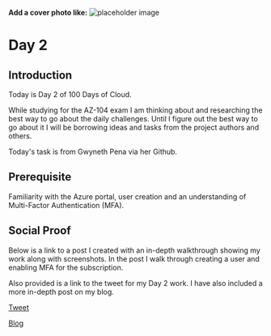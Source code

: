 **Add a cover photo like:**
![placeholder image](https://via.placeholder.com/1200x600)

# Day 2

## Introduction

Today is Day 2 of 100 Days of Cloud. 

While studying for the AZ-104 exam I am thinking about and researching the best way to go about the daily challenges. Until I figure out the best way to go about it I will be borrowing ideas and tasks from the project authors and others.

Today's task is from Gwyneth Pena via her Github.

## Prerequisite

Familiarity with the Azure portal, user creation and an understanding of Multi-Factor Authentication (MFA).

## Social Proof

Below is a link to a post I created with an in-depth walkthrough showing my work along with screenshots. In the post I walk through creating a user and enabling MFA for the subscription.

Also provided is a link to the tweet for my Day 2 work. I have also included a more in-depth post on my blog.

[Tweet](https://twitter.com/LogPhile/status/1408113211199602700)

[Blog](https://logphile.com/2021/06/24/100daysofcloud-initial-setup/) 
